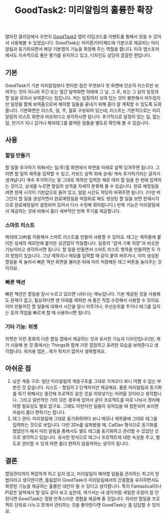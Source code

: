 ﻿---
title: 'GoodTask2: 미리알림의 훌륭한 확장'
categories:
  - apps
tags:
  - ipad
  - iphone
  - pocket-informant
  - productivity
  - to-do
  - todo
  - 달력
  - 스마트폰
  - 앱
  - 어플
  - 유니버설
  - 유료
  - 할일
  - 할일관리
pubDate: 2015-07-12
description: 기본 설명을 입력하세요
---

얼마전 클리앙에서 우연히 [GoodTask2](https://appsto.re/us/iHRXT.i) 앱의 리딤코드를 이벤트를 통해서 얻을 수 있어서 사용해볼 수 있었습니다. GoodTask는 아이폰/아이패드에 기본으로 제공되는 미리알림과 동기화되면서 해당 기본앱의 기능을 확장해 주는 역할을 합니다. 미국 앱스토어에서도 지속적으로 좋은 평가를 유지하고 있고, 디자인도 상당히 깔끔한 편입니다.

## 기본

GoodTask가 기본 미리알림보다 편리한 점은 무엇보다 첫 화면에 단순히 리스트만 보여주는 것이 아니라 주간 또는 월간 달력화면 아래에 그 날, 그 주, 또는 그 달의 일정과 할 일을 모아서 보여준다는 점입니다. 저는 일정까지 섞여 있는 것이 불편해서 꺼두었지만 일정을 함께 보여줌으로써 해야할 일들을 끝내기 위해 좀더 잘 계획할 수 있도록 도와줍니다. 기본화면은 리스트, 일, 주, 월로 구성되어 있는데, 리스트는 기본적으로는 미리알림의 리스트 화면과 비슷하다고 생각하시면 됩니다. 추가적으로 일정이 있는 일, 없는 일, 만기가 지나 갔거나 해쉬태그를 붙여둔 일들을 별도로 확인해 볼 수 있습니다.

## 사용

### 할일 만들기

할 일을 추가하기 위해서는 일/주/월 화면에서 화면을 아래로 살짝 당겨주면 됩니다. 그러면 할 일의 제목을 입력할 수 있고, 키보드 살짝 위에 상세/ 계속 추가하기라는 글자가 생겨납니다 계속 추가하기는 말 그대로 제목만 입력한 채로 여러 할 일을 한 번에 입력하는 것이고, 상세를 누르면 할일의 성격을 자세히 분류해 줄 수 있습니다. 완료 예정일을 켜면 현재 시각이 기본값으로 들어 있고, 알람 시간도 적당히 바꿔주면 됩니다. (다만 버그인지 할 일을 생성하면서 완료예정일을 며칠뒤로 해도 생성된 할 일을 보면 현재시각으로 완료예정일이 설정되어 있어서 다시 수정해 줘야됩니다.) 반복 기능은 미리알림에서 제공하는 것에 비해서 좀더 세부적인 반복 주기를 제공합니다.

### 스마트 리스트

해쉬태그(#)를 이용해서 스마트 리스트를 만들어 사용할 수 있어요. 태그는 제목줄에 붙이든 상세의 메모란에 붙이든 상관없이 작동합니다. 일종의 “검색 기록 저장”과 비슷한 기능이라고 생각하시면 됩니다. 할 일을 만들면서 스마트 리스트 항목을 만들려면 두 가지 방법이 있습니다. 그냥 제목이나 메모를 입력할 때 같이 붙여 써주거나, 이미 생성된 할일을 꾹 눌러서 빠른 액션 화면을 불러온 뒤에 미리 저장해둔 태그 버튼을 눌러주는 것이지요.

### 빠른 액션

빠른 액션은 할일을 잠시 누르고 있으면 나타나는 메뉴입니다. 기본 제공된 것을 사용해도 문제가 없고, 필요하다면 맨 아래를 제외한 세 줄은 직접 수정해서 사용할 수 있어요. 이미 만들어진 할 일들에 대해서 시간을 잠시 미루거나, 우선순위를 주거나 태그를 입히는 등의 작업을 빠르게 할 때 사용하시면 됩니다.

### 기타 기능: 위젯

위젯은 이런 종류의 다른 할일 앱에서 제공하는 것과 유사한 기능과 디자인입니다만, 제가 사용해 본 것 중에서는 Things와 함께 가장 깔끔하고 유려한 모습을 보여준다고 생각합니다. 워치용 앱은.. 제가 워치가 없어서 생략할게요.

## 아쉬운 점

1. 낮은 계층 구조: 일단 미리알림의 계층구조를 그대로 가져오다 보니 어쩔 수 없는 부분인 것 같습니다. 리스트 - 할일의 2 단계까지만 제공해요. 물론 미리알림과 동기화를 하기 위해서는 중간에 프로젝트 같은 것을 끼워넣기는 어려울 것이라고 생각합니다. 그리고 일반적인 거의 모든 경우에 있어서 굳이 프로젝트를 따로 나눠서 정리해야할 필요성도 별로 없구요. 그래도 이런저런 일들이 섞여있을 때 정돈되어 보이면 마음이 좀더 편하기는 합니다.
2. 태그 관리: 미리알림에 그대로 동기화하려다 보니 메모나 제목줄에 그대로 태그를 입력하는 것으로 보입니다. 다만 2Do를 살펴봤을 때, CalDav 형식으로 동기화를 했었던가 해서 미리 알림을 통해서도 별도 태그를 동기화하고 관리할 수 있었던 것으로 생각하고 있습니다. 유사한 방식으로 태그나 프로젝트에 대한 속성을 주고, 별도로 관리할 수 있게 하면 좀더 편하지 않을까하는 생각이 듭니다.

## 결론

할일관리까지 복잡하게 하고 싶지 않고, 미리알림이 해야할 일들을 관리하는 최고의 방법이라고 생각한다면, 틀림없이 GoodTask가 미리알림에서의 간결함을 유지하면서도 확장된 기능을 제공하는 훌륭한 대안이 될 수 있다고 생각합니다. 특히 Fantastical이나 PI같은 달력에서 할 일도 같이 보고 싶은데, 여기서는 내 생각처럼 세밀한 조정이 잘 안된다면 GoodTask는 정말 만족스러운 경험을 제공해 줄 것입니다. 하지만 할일을 프로젝트 단위로 나누고 쪼개서 관리하는 것을 좋아한다면 GoodTask는 좀 답답할 수 있어요.


